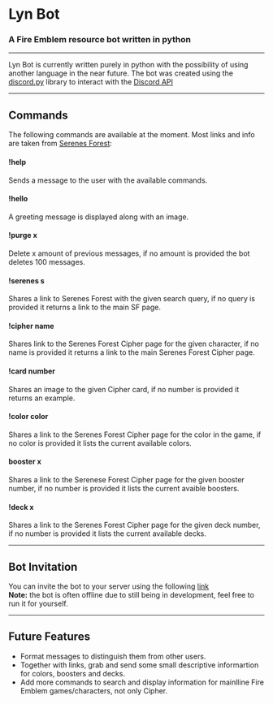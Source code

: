 # Lyn Bot
### A Fire Emblem resource bot written in python

---

Lyn Bot is currently written purely in python with the possibility of using another language in the near future.
The bot was created using the [discord.py](https://github.com/Rapptz/discord.py "discord.py") library to interact with the [Discord API](https://discordapp.com/developers/docs/reference "Discord API")

---

## Commands
The following commands are available at the moment. Most links and info are taken from [Serenes Forest](http://serenesforest.net/ "Serenes Forest"):

#### !help
Sends a message to the user with the available commands.

#### !hello
A greeting message is displayed along with an image.

#### !purge x
Delete x amount of previous messages, if no amount is provided the bot deletes 100 messages.

#### !serenes s
Shares a link to Serenes Forest with the given search query, if no query is provided it returns a link to the main SF page.

#### !cipher name
Shares link to the Serenes Forest Cipher page for the given character, if no name is provided it returns a link to the main Serenes Forest Cipher page.

#### !card number
Shares an image to the given Cipher card, if no number is provided it returns an example.

#### !color color
Shares a link to the Serenes Forest Cipher page for the color in the game, if no color is provided it lists the current available colors.

#### booster x
Shares a link to the Serenese Forest Cipher page for the given booster number, if no number is provided it lists the current avaible boosters.

#### !deck x
Shares a link to the Serenes Forest Cipher page for the given deck number, if no number is provided it lists the current available decks.

---

## Bot Invitation

You can invite the bot to your server using the following [link](https://discordapp.com/oauth2/authorize?client_id=337535718274629645&scope=bot "Invitation Link")  
**Note:** the bot is often offline due to still being in development, feel free to run it for yourself.

---

## Future Features

* Format messages to distinguish them from other users.
* Together with links, grab and send some small descriptive informartion for colors, boosters and decks.
*  Add more commands to search and display information for mainlline Fire Emblem games/characters, not only Cipher.